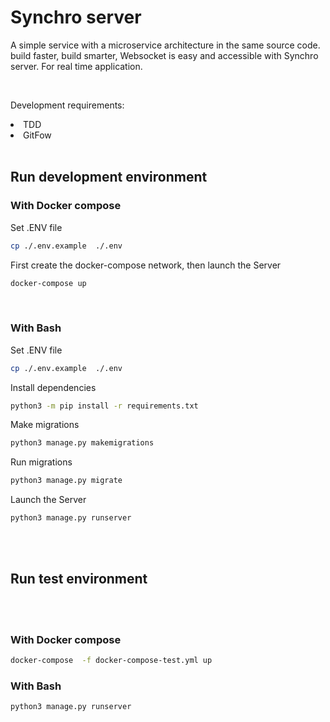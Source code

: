 # Synchro server 
A simple service with a microservice architecture in the same source code. build faster, build smarter, Websocket is easy and accessible with Synchro server. For real time application.


<br>

Development requirements:
<li>TDD</li>
<li>GitFow</li>

<br>

## Run development environment

### With Docker compose

Set .ENV file
```bash
cp ./.env.example  ./.env
```
First create the docker-compose network, then launch the Server
```bash
docker-compose up
```
<br>

### With Bash
Set .ENV file
```bash
cp ./.env.example  ./.env

```
Install dependencies
```bash
python3 -m pip install -r requirements.txt
```

Make migrations
```bash
python3 manage.py makemigrations
```

Run migrations
```bash
python3 manage.py migrate
```

Launch the Server

```bash
python3 manage.py runserver
```

<br>
<br>

## Run test environment
<br>
<br>

### With Docker compose
``` bash 
docker-compose  -f docker-compose-test.yml up
```

### With Bash
``` bash 
python3 manage.py runserver
```